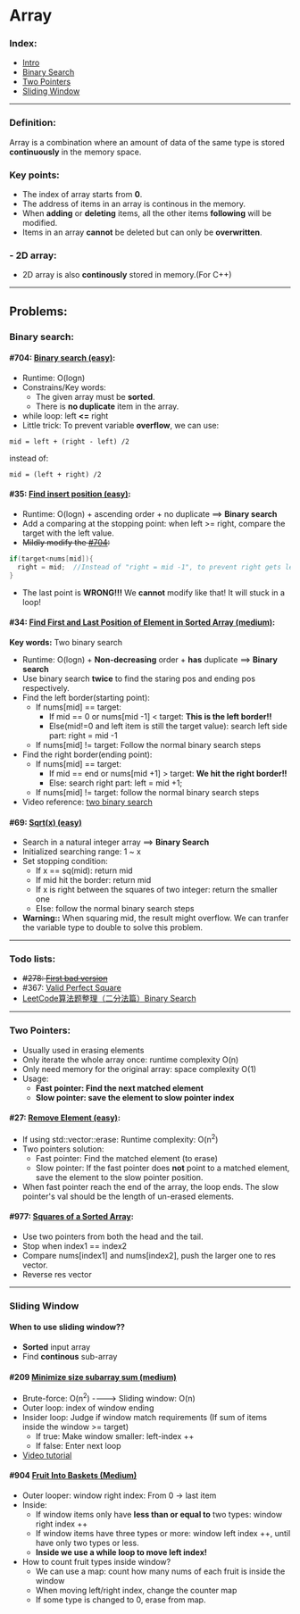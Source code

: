 # Array
### Index:
- [Intro](https://github.com/SeanXiaoby/Leetcode_Notebook_Sean/tree/main/Array#definition)
- [Binary Search](https://github.com/SeanXiaoby/Leetcode_Notebook_Sean/tree/main/Array#binary-search)
- [Two Pointers](https://github.com/SeanXiaoby/Leetcode_Notebook_Sean/tree/main/Array#two-pointers)
- [Sliding Window](https://github.com/SeanXiaoby/Leetcode_Notebook_Sean/tree/main/Array#sliding-window)

----

### Definition:
Array is a combination where an amount of data of the same type is stored **continuously** in the memory space.

### Key points:
- The index of array starts from **0**.
- The address of items in an array is continous in the memory.
- When **adding** or **deleting** items, all the other items **following** will be modified.
- Items in an array **cannot** be deleted but can only be **overwritten**.


### - 2D array:
- 2D array is also **continously** stored in memory.(For C++)

---

## Problems:

### Binary search:
#### #704: [Binary search (easy)](https://leetcode.com/problems/binary-search/):
- Runtime: O(logn)
- Constrains/Key words: 
  - The given array must be **sorted**.
  - There is **no duplicate** item in the array.
- while loop: left **<=** right
- Little trick: To prevent variable **overflow**, we can use:
```
mid = left + (right - left) /2
```
instead of: 
```
mid = (left + right) /2
```

#### #35: [Find insert position (easy)](https://leetcode.com/problems/search-insert-position/):
- Runtime: O(logn) + ascending order + no duplicate ==> **Binary search**
- Add a comparing at the stopping point: when left >= right, compare the target with the left value.
- ~~Mildly modify the [#704](https://leetcode.com/problems/binary-search/):~~
```cpp
if(target<nums[mid]){
  right = mid;  //Instead of "right = mid -1", to prevent right gets less than left
}
```
- The last point is **WRONG!!!** We **cannot** modify like that! It will stuck in a loop!

#### #34: [Find First and Last Position of Element in Sorted Array (medium)](https://leetcode.com/problems/find-first-and-last-position-of-element-in-sorted-array/submissions/):
**Key words:** Two binary search
- Runtime: O(logn) + **Non-decreasing** order + **has** duplicate ==> **Binary search**
- Use binary search **twice** to find the staring pos and ending pos respectively.
- Find the left border(starting point):
  - If nums[mid] == target:
    - If mid == 0 or nums[mid -1] < target: **This is the left border!!**
    - Else(mid!=0 and left item is still the target value): search left side part: right = mid -1
  - If nums[mid] != target: Follow the normal binary search steps
- Find the right border(ending point):
  - If nums[mid] == target:
    - If mid == end or nums[mid +1] > target: **We hit the right border!!**
    - Else: search right part: left = mid +1;
  - If nums[mid] != target: follow the normal binary search steps
- Video reference: [two binary search](https://www.bilibili.com/video/BV1wy4y1k76F?share_source=copy_web&vd_source=1dccb53c95e247fd924dbfa0318596b5)

#### #69: [Sqrt(x) (easy)](https://leetcode.com/problems/sqrtx/)
- Search in a natural integer array ==> **Binary Search**
- Initialized searching range: 1 ~ x
- Set stopping condition:
  - If x == sq(mid): return mid
  - If mid hit the border: return mid
  - If x is right between the squares of two integer: return the smaller one
  - Else: follow the normal binary search steps
- **Warning::** When squaring mid, the result might overflow. We can tranfer the variable type to double to solve this problem.

----
### Todo lists:
- ~~#278: [First bad version](https://leetcode.com/problems/first-bad-version/)~~ 
- #367: [Valid Perfect Square](https://leetcode.com/problems/valid-perfect-square/)
- [LeetCode算法题整理（二分法篇）Binary Search](https://darktiantian.github.io/LeetCode%E7%AE%97%E6%B3%95%E9%A2%98%E6%95%B4%E7%90%86%EF%BC%88%E4%BA%8C%E5%88%86%E6%B3%95%E7%AF%87%EF%BC%89Binary-Search/)

----

### Two Pointers:

- Usually used in erasing elements
- Only iterate the whole array once: runtime complexity O(n)
- Only need memory for the original array: space complexity O(1)
- Usage:
  - **Fast pointer: Find the next matched element**
  - **Slow pointer: save the element to slow pointer index**
  
#### #27: [Remove Element (easy)](https://leetcode.com/problems/remove-element/):
- If using std::vector::erase: Runtime complexity: O(n<sup>2</sup>)
- Two pointers solution:
  - Fast pointer: Find the matched element (to erase)
  - Slow pointer: If the fast pointer does **not** point to a matched element, save the element to the slow pointer position.
- When fast pointer reach the end of the array, the loop ends. The slow pointer's val should be the length of un-erased elements.

#### #977: [Squares of a Sorted Array](https://leetcode.com/problems/squares-of-a-sorted-array/):
- Use two pointers from both the head and the tail.
- Stop when index1 == index2
- Compare nums[index1] and nums[index2], push the larger one to res vector.
- Reverse res vector

----

### Sliding Window
#### When to use sliding window??
- **Sorted** input array
- Find **continous** sub-array

#### #209 [Minimize size subarray sum (medium)](https://leetcode.com/problems/minimum-size-subarray-sum/)
- Brute-force: O(n<sup>2</sup>)  ----> Sliding window: O(n)
- Outer loop: index of window ending
- Insider loop: Judge if window match requirements (If sum of items inside the window >= target)
  - If true: Make window smaller: left-index ++
  - If false: Enter next loop
- [Video tutorial](https://www.bilibili.com/video/BV1tZ4y1q7XE?share_source=copy_web&vd_source=1dccb53c95e247fd924dbfa0318596b5)

#### #904 [Fruit Into Baskets (Medium)](https://leetcode.com/problems/fruit-into-baskets/)
- Outer looper: window right index: From 0 -> last item
- Inside: 
  - If window items only have **less than or equal to** two types: window right index ++
  - If window items have three types or more: window left index ++, until have only two types or less.
  - **Inside we use a while loop to move left index!**
- How to count fruit types inside window?
  - We can use a map: count how many nums of each fruit is inside the window
  - When moving left/right index, change the counter map
  - If some type is changed to 0, erase from map.


